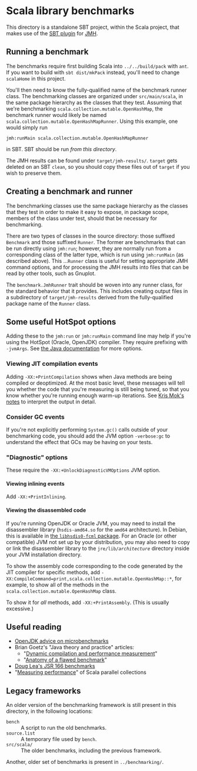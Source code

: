 # Scala library benchmarks

This directory is a standalone SBT project, within the Scala project,
that makes use of the [SBT plugin](https://github.com/ktoso/sbt-jmh) for [JMH](http://openjdk.java.net/projects/code-tools/jmh/).

## Running a benchmark

The benchmarks require first building Scala into `../../build/pack` with `ant`.
If you want to build with `sbt dist/mkPack` instead,
you'll need to change `scalaHome` in this project.

You'll then need to know the fully-qualified name of the benchmark runner class.
The benchmarking classes are organized under `src/main/scala`,
in the same package hierarchy as the classes that they test.
Assuming that we're benchmarking `scala.collection.mutable.OpenHashMap`,
the benchmark runner would likely be named `scala.collection.mutable.OpenHashMapRunner`.
Using this example, one would simply run

    jmh:runMain scala.collection.mutable.OpenHashMapRunner

in SBT.
SBT should be run _from this directory_.

The JMH results can be found under `target/jmh-results/`.
`target` gets deleted on an SBT `clean`,
so you should copy these files out of `target` if you wish to preserve them.

## Creating a benchmark and runner

The benchmarking classes use the same package hierarchy as the classes that they test
in order to make it easy to expose, in package scope, members of the class under test,
should that be necessary for benchmarking.

There are two types of classes in the source directory:
those suffixed `Benchmark` and those suffixed `Runner`.
The former are benchmarks that can be run directly using `jmh:run`;
however, they are normally run from a corresponding class of the latter type,
which is run using `jmh:runMain` (as described above).
This …`Runner` class is useful for setting appropriate JMH command options,
and for processing the JMH results into files that can be read by other tools, such as Gnuplot.

The `benchmark.JmhRunner` trait should be woven into any runner class, for the standard behavior that it provides.
This includes creating output files in a subdirectory of `target/jmh-results`
derived from the fully-qualified package name of the `Runner` class.

## Some useful HotSpot options
Adding these to the `jmh:run` or `jmh:runMain` command line may help if you're using the HotSpot (Oracle, OpenJDK) compiler.
They require prefixing with `-jvmArgs`.
See [the Java documentation](http://docs.oracle.com/javase/8/docs/technotes/tools/unix/java.html) for more options. 

### Viewing JIT compilation events
Adding `-XX:+PrintCompilation` shows when Java methods are being compiled or deoptimized.
At the most basic level,
these messages will tell you whether the code that you're measuring is still being tuned,
so that you know whether you're running enough warm-up iterations.
See [Kris Mok's notes](https://gist.github.com/rednaxelafx/1165804#file-notes-md) to interpret the output in detail.

### Consider GC events
If you're not explicitly performing `System.gc()` calls outside of your benchmarking code,
you should add the JVM option `-verbose:gc` to understand the effect that GCs may be having on your tests.

### "Diagnostic" options
These require the `-XX:+UnlockDiagnosticVMOptions` JVM option.

#### Viewing inlining events
Add `-XX:+PrintInlining`.

#### Viewing the disassembled code
If you're running OpenJDK or Oracle JVM,
you may need to install the disassembler library (`hsdis-amd64.so` for the `amd64` architecture).
In Debian, this is available in
<a href="https://packages.debian.org/search?keywords=libhsdis0-fcml">the `libhsdis0-fcml` package</a>.
For an Oracle (or other compatible) JVM not set up by your distribution,
you may also need to copy or link the disassembler library
to the `jre/lib/`_`architecture`_ directory inside your JVM installation directory.

To show the assembly code corresponding to the code generated by the JIT compiler for specific methods,
add `-XX:CompileCommand=print,scala.collection.mutable.OpenHashMap::*`,
for example, to show all of the methods in the `scala.collection.mutable.OpenHashMap` class.

To show it for _all_ methods, add `-XX:+PrintAssembly`.
(This is usually excessive.)

## Useful reading
* [OpenJDK advice on microbenchmarks](https://wiki.openjdk.java.net/display/HotSpot/MicroBenchmarks)
* Brian Goetz's "Java theory and practice" articles:
  * "[Dynamic compilation and performance measurement](http://www.ibm.com/developerworks/java/library/j-jtp12214/)"
  * "[Anatomy of a flawed benchmark](http://www.ibm.com/developerworks/java/library/j-jtp02225/)"
* [Doug Lea's JSR 166 benchmarks](http://gee.cs.oswego.edu/cgi-bin/viewcvs.cgi/jsr166/src/test/loops/)
* "[Measuring performance](http://docs.scala-lang.org/overviews/parallel-collections/performance.html)" of Scala parallel collections

## Legacy frameworks

An older version of the benchmarking framework is still present in this directory, in the following locations:

<dl>
<dt><code>bench</code></dt>
<dd>A script to run the old benchmarks.</dd>
<dt><code>source.list</code></dt>
<dd>A temporary file used by <code>bench</code>.</dd>
<dt><code>src/scala/</code></dt>
<dd>The older benchmarks, including the previous framework.</dd>
</dl>

Another, older set of benchmarks is present in `../benchmarking/`.
